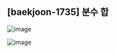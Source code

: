 ## [baekjoon-1735] 분수 합

![image](https://user-images.githubusercontent.com/22045163/107123392-a54a3900-68e0-11eb-9781-220f33ee8f45.png)

![image](https://user-images.githubusercontent.com/22045163/107123401-b3985500-68e0-11eb-8e4e-813960f4c302.png)
